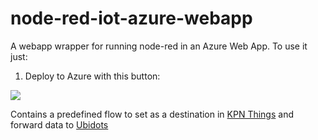 # node-red-iot-azure-webapp

A webapp wrapper for running node-red in an Azure Web App.
To use it just:

1. Deploy to Azure with this button:

<a href="https://portal.azure.com/#create/Microsoft.Template/uri/https%3A%2F%2Fraw.githubusercontent.com%2Fmdvanes%2Fnode-red-iot-azure-webapp%2Fmain%2Fwebapp.json" target="_blank"><img src="http://azuredeploy.net/deploybutton.png"/></a>

Contains a predefined flow to set as a destination in [KPN Things](https://portal.kpnthings.com/) and forward data to [Ubidots](https://www.ubidots.com/)
